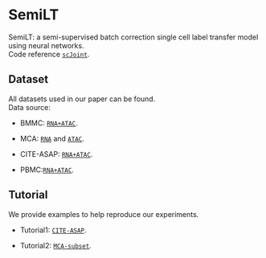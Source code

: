 # SemiLT
SemiLT: a semi-supervised batch correction single cell label transfer model using neural networks.<br>
Code reference [`scJoint`](https://github.com/SydneyBioX/scJoint).

## Dataset
All datasets used in our paper can be found.<br>
Data source: <br>

* BMMC: [`RNA+ATAC`](https://www.ncbi.nlm.nih.gov/geo/query/acc.cgi?acc=GSE194122).<br>

* MCA: [`RNA`](https://tabula-muris.ds.czbiohub.org/) and [`ATAC`](https://atlas.gs.washington.edu/mouse-atac/).<br>

* CITE-ASAP: [`RNA+ATAC`](https://github.com/SydneyBioX/scJoint).<br>

* PBMC:[`RNA+ATAC`](https://stuartlab.org/signac/articles/pbmc_vignette).

## Tutorial
We provide examples to help reproduce our experiments.<br>
* Tutorial1: [`CITE-ASAP`](https://github.com/Gut2Sdu/SemiLT/blob/main/tutorial/CITE-seq%20and%20ASAP-seq%20integration%20using%20SemiLT.ipynb).<br>

* Tutorial2: [`MCA-subset`](https://github.com/Gut2Sdu/SemiLT/blob/main/tutorial/MCA-subset%20dataset%20integration%20using%20SemiLT.ipynb).<br>
